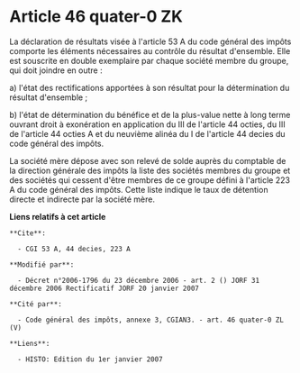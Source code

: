 # Article 46 quater-0 ZK

La déclaration de résultats visée à l'article 53 A du code général des impôts comporte les éléments nécessaires au contrôle
du résultat d'ensemble. Elle est souscrite en double exemplaire par chaque société membre du groupe, qui doit joindre en
outre :

a) l'état des rectifications apportées à son résultat pour la détermination du résultat d'ensemble ;

b) l'état de détermination du bénéfice et de la plus-value nette à long terme ouvrant droit à exonération en application du
III de l'article 44 octies, du III de l'article 44 octies A et du neuvième alinéa du I de l'article 44 decies du code général
des impôts.

La société mère dépose avec son relevé de solde auprès du comptable de la direction générale des impôts la liste des sociétés
membres du groupe et des sociétés qui cessent d'être membres de ce groupe défini à l'article 223 A du code général des
impôts. Cette liste indique le taux de détention directe et indirecte par la société mère.

**Liens relatifs à cet article**

	**Cite**:

	  - CGI 53 A, 44 decies, 223 A

	**Modifié par**:

	  - Décret n°2006-1796 du 23 décembre 2006 - art. 2 () JORF 31 décembre 2006 Rectificatif JORF 20 janvier 2007

	**Cité par**:

	  - Code général des impôts, annexe 3, CGIAN3. - art. 46 quater-0 ZL (V)

	**Liens**:

	  - HISTO: Edition du 1er janvier 2007
